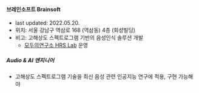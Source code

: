 #### 브레인소프트 Brainsoft

- last updated: 2022.05.20.
- 위치: 서울 강남구 역삼로 168 (역삼동) 4층 (회성빌딩)
- 비고: 고해상도 스펙트로그램 기반의 음성인식 솔루션 개발
  - [모두의연구소 HRS Lab](https://modulabs.co.kr/product/hrs-lab/) 운영



##### Audio & AI 엔지니어

- 고해상도 스펙트로그램 기술을 최신 음성 관련 인공지능 연구에 적용, 구현 가능해야